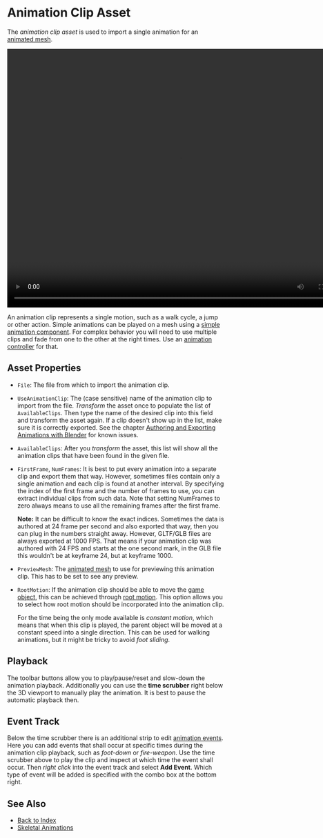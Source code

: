 # Animation Clip Asset

The *animation clip asset* is used to import a single animation for an [animated mesh](animated-mesh-asset.md).

<video src="../media/anim-clip.webm" width="800" height="600" autoplay loop></video>

An animation clip represents a single motion, such as a walk cycle, a jump or other action. Simple animations can be played on a mesh using a [simple animation component](simple-animation-component.md). For complex behavior you will need to use multiple clips and fade from one to the other at the right times. Use an [animation controller](animation-controller/animation-controller-overview.md) for that.

## Asset Properties

* `File`: The file from which to import the animation clip.

* `UseAnimationClip`: The (case sensitive) name of the animation clip to import from the file. *Transform* the asset once to populate the list of `AvailableClips`. Then type the name of the desired clip into this field and transform the asset again. If a clip doesn't show up in the list, make sure it is correctly exported. See the chapter [Authoring and Exporting Animations with Blender](blender-export.md) for known issues.

* `AvailableClips`: After you *transform* the asset, this list will show all the animation clips that have been found in the given file.

* `FirstFrame`, `NumFrames`: It is best to put every animation into a separate clip and export them that way. However, sometimes files contain only a single animation and each clip is found at another interval. By specifying the index of the first frame and the number of frames to use, you can extract individual clips from such data. Note that setting NumFrames to zero always means to use all the remaining frames after the first frame.

  **Note:** It can be difficult to know the exact indices. Sometimes the data is authored at 24 frame per second and also exported that way, then you can plug in the numbers straight away. However, GLTF/GLB files are always exported at 1000 FPS. That means if your animation clip was authored with 24 FPS and starts at the one second mark, in the GLB file this wouldn't be at keyframe 24, but at keyframe 1000.

* `PreviewMesh`: The [animated mesh](animated-mesh-asset.md) to use for previewing this animation clip. This has to be set to see any preview.

* `RootMotion`: If the animation clip should be able to move the [game object](../../runtime/world/game-objects.md), this can be achieved through [root motion](root-motion.md). This option allows you to select how root motion should be incorporated into the animation clip.

  For the time being the only mode available is *constant motion*, which means that when this clip is played, the parent object will be moved at a constant speed into a single direction. This can be used for walking animations, but it might be tricky to avoid *foot sliding*.

## Playback

The toolbar buttons allow you to play/pause/reset and slow-down the animation playback. Additionally you can use the **time scrubber** right below the 3D viewport to manually play the animation. It is best to pause the automatic playback then.

## Event Track

Below the time scrubber there is an additional strip to edit [animation events](animation-events.md). Here you can add events that shall occur at specific times during the animation clip playback, such as *foot-down* or *fire-weapon*. Use the time scrubber above to play the clip and inspect at which time the event shall occur. Then *right click* into the event track and select **Add Event**. Which type of event will be added is specified with the combo box at the bottom right.

## See Also

* [Back to Index](../../index.md)
* [Skeletal Animations](skeletal-animation-overview.md)